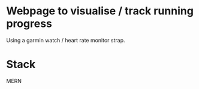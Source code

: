 # Webpage to visualise / track running progress
Using a garmin watch / heart rate monitor strap.

# Stack
MERN
